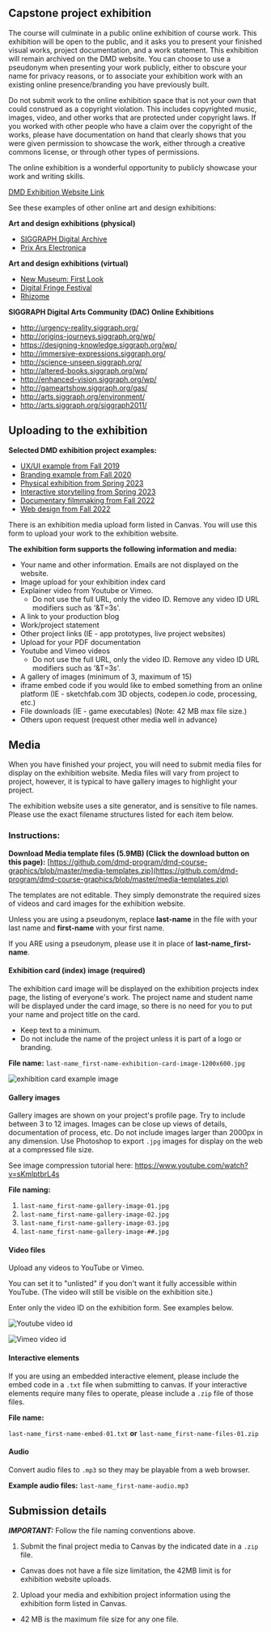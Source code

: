 ## Capstone project exhibition

The course will culminate in a public online exhibition of course work. This exhibition will be open to the public, and it asks you to present your finished visual works, project documentation, and a work statement. This exhibition will remain archived on the DMD website. You can choose to use a pseudonym when presenting your work publicly, either to obscure your name for privacy reasons, or to associate your exhibition work with an existing online presence/branding you have previously built.

Do not submit work to the online exhibition space that is not your own that could construed as a copyright violation. This includes copyrighted music, images, video, and other works that are protected under copyright laws. If you worked with other people who have a claim over the copyright of the works, please have documentation on hand that clearly shows that you were given permission to showcase the work, either through a creative commons license, or through other types of permissions.

The online exhibition is a wonderful opportunity to publicly showcase your work and writing skills.

[DMD Exhibition Website Link](https://sites.psu.edu/dmdexhibitions/)

See these examples of other online art and design exhibitions:

**Art and design exhibitions (physical)**

- [SIGGRAPH Digital Archive](https://digitalartarchive.siggraph.org/2d-wall-hung-years/)
- [Prix Ars Electronica](https://ars.electronica.art/prix/en/)

**Art and design exhibitions (virtual)**
- [New Museum: First Look](https://www.newmuseum.org/exhibitions/online)
- [Digital Fringe Festival](https://fringearts.com/digital-fringe-2019/)
- [Rhizome](https://rhizome.org/)

**SIGGRAPH Digital Arts Community (DAC) Online Exhibitions**

- http://urgency-reality.siggraph.org/
- http://origins-journeys.siggraph.org/wp/
- https://designing-knowledge.siggraph.org/wp/
- http://immersive-expressions.siggraph.org/
- http://science-unseen.siggraph.org/
- http://altered-books.siggraph.org/wp/
- http://enhanced-vision.siggraph.org/wp/
- http://gameartshow.siggraph.org/gas/
- http://arts.siggraph.org/environment/
- http://arts.siggraph.org/siggraph2011/

## Uploading to the exhibition

**Selected DMD exhibition project examples:**

* [UX/UI example from Fall 2019](https://dmd.psu.edu/exhibition-19fa-dmd400/projects/cerka-carolyne/)
* [Branding example from Fall 2020](https://dmd.psu.edu/exhibition-20fa-dmd400/projects/grill-aviv/)
* [Physical exhibition from Spring 2023](https://sites.psu.edu/dmdexhibitions/dmd-400-capstone-spring-2023/entry/35/)
* [Interactive storytelling from Spring 2023](https://sites.psu.edu/dmdexhibitions/dmd-400-capstone-spring-2023/entry/44/)
* [Documentary filmmaking from Fall 2022](https://sites.psu.edu/dmdexhibition22fa/2023/01/20/rachel-brunner/)
* [Web design from Fall 2022](https://sites.psu.edu/dmdexhibition22fa/2023/01/15/carly-mojica/)

There is an exhibition media upload form listed in Canvas. You will use this form to upload your work to the exhibition website.

**The exhibition form supports the following information and media:**

* Your name and other information. Emails are not displayed on the website.
* Image upload for your exhibition index card
* Explainer video from Youtube or Vimeo.
  * Do not use the full URL, only the video ID. Remove any video ID URL modifiers such as '&T=3s'.
* A link to your production blog
* Work/project statement
* Other project links (IE - app prototypes, live project websites)
* Upload for your PDF documentation
* Youtube and Vimeo videos
  * Do not use the full URL, only the video ID. Remove any video ID URL modifiers such as '&T=3s'.
* A gallery of images (minimum of 3, maximum of 15)
* iframe embed code if you would like to embed something from an online platform (IE - sketchfab.com 3D objects, codepen.io code, processing, etc.)
* File downloads (IE - game executables) (Note: 42 MB max file size.)
* Others upon request (request other media well in advance)

## Media

When you have finished your project, you will need to submit media files for display on the exhibition website. Media files will vary from project to project, however, it is typical to have gallery images to highlight your project.

The exhibition website uses a site generator, and is sensitive to file names. Please use the exact filename structures listed for each item below.

### Instructions:

**Download Media template files (5.9MB) (Click the download button on this page):** [https://github.com/dmd-program/dmd-course-graphics/blob/master/media-templates.zip](https://github.com/dmd-program/dmd-course-graphics/blob/master/media-templates.zip)

The templates are not editable. They simply demonstrate the required sizes of videos and card images for the exhibition website.

Unless you are using a pseudonym, replace **last-name** in the file with your last name and **first-name** with your first name.

If you ARE using a pseudonym, please use it in place of **last-name\_first-name**.

#### Exhibition card (index) image (required)

The exhibition card image will be displayed on the exhibition projects index page, the listing of everyone's work. The project name and student name will be displayed under the card image, so there is no need for you to put your name and project title on the card.

* Keep text to a minimum.
* Do not include the name of the project unless it is part of a logo or branding.

**File name:** `last-name_first-name-exhibition-card-image-1200x600.jpg`

![exhibition card example image](/assets/exhibition-card-image-example.jpg)

#### Gallery images

Gallery images are shown on your project's profile page. Try to include between 3 to 12 images. Images can be close up views of details, documentation of process, etc. Do not include images larger than 2000px in any dimension. Use Photoshop to export `.jpg` images for display on the web at a compressed file size.

See image compression tutorial here: https://www.youtube.com/watch?v=sKmlptbrL4s

**File naming:**

1. `last-name_first-name-gallery-image-01.jpg`
2. `last-name_first-name-gallery-image-02.jpg`
3. `last-name_first-name-gallery-image-03.jpg`
4. `last-name_first-name-gallery-image-##.jpg`


#### Video files

Upload any videos to YouTube or Vimeo.

You can set it to "unlisted" if you don't want it fully accessible within YouTube. \(The video will still be visible on the exhibition site.\)

Enter only the video ID on the exhibition form. See examples below.

![Youtube video id](/assets/youtube-id.jpg)

![Vimeo video id](/assets/vimeo-id.jpg)

#### Interactive elements

If you are using an embedded interactive element, please include the embed code in a `.txt` file when submitting to canvas. If your interactive elements require many files to operate, please include a `.zip` file of those files.

**File name:**

`last-name_first-name-embed-01.txt` **or** `last-name_first-name-files-01.zip`

#### Audio

Convert audio files to `.mp3` so they may be playable from a web browser.

**Example audio files:** `last-name_first-name-audio.mp3`
  
## Submission details

***IMPORTANT:*** Follow the file naming conventions above.

1. Submit the final project media to Canvas by the indicated date in a `.zip` file.
  * Canvas does not have a file size limitation, the 42MB limit is for exhibition website uploads.
2. Upload your media and exhibition project information using the exhibition form listed in Canvas.
  * 42 MB is the maximum file size for any one file.

